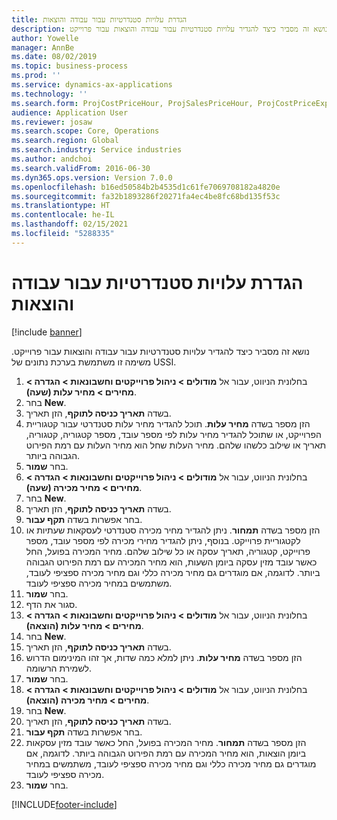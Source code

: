 ```yaml
---
title: הגדרת עלויות סטנדרטיות עבור עבודה והוצאות
description: נושא זה מסביר כיצד להגדיר עלויות סטנדרטיות עבור עבודה והוצאות עבור פרוייקט.
author: Yowelle
manager: AnnBe
ms.date: 08/02/2019
ms.topic: business-process
ms.prod: ''
ms.service: dynamics-ax-applications
ms.technology: ''
ms.search.form: ProjCostPriceHour, ProjSalesPriceHour, ProjCostPriceExpense, ProjSalesPriceCost
audience: Application User
ms.reviewer: josaw
ms.search.scope: Core, Operations
ms.search.region: Global
ms.search.industry: Service industries
ms.author: andchoi
ms.search.validFrom: 2016-06-30
ms.dyn365.ops.version: Version 7.0.0
ms.openlocfilehash: b16ed50584b2b4535d1c61fe7069708182a4820e
ms.sourcegitcommit: fa32b1893286f20271fa4ec4be8fc68bd135f53c
ms.translationtype: HT
ms.contentlocale: he-IL
ms.lasthandoff: 02/15/2021
ms.locfileid: "5288335"
---
```

# <a name="configure-standard-costs-for-labor-and-expenses"></a>הגדרת עלויות סטנדרטיות עבור עבודה והוצאות

[!include [banner](../../includes/banner.md)]

נושא זה מסביר כיצד להגדיר עלויות סטנדרטיות עבור עבודה והוצאות עבור פרוייקט. משימה זו משתמשת בערכת נתונים של USSI.

1. בחלונית הניווט, עבור אל **מודולים > ניהול פרוייקטים וחשבונאות > הגדרה > מחירים > מחיר עלות (שעה)**.
2. בחר **New**.
3. בשדה **תאריך כניסה לתוקף**, הזן תאריך.
4. הזן מספר בשדה **מחיר עלות**. תוכל להגדיר מחיר עלות סטנדרטי עבור קטגוריית הפרוייקט, או שתוכל להגדיר מחיר עלות לפי מספר עובד, מספר קטגוריה, קטגוריה, תאריך או שילוב כלשהו שלהם. מחיר העלות שחל הוא מחיר העלות עם רמת הפירוט הגבוהה ביותר.  
5. בחר **שמור**.
6. בחלונית הניווט, עבור אל **מודולים > ניהול פרוייקטים וחשבונאות > הגדרה > מחירים > מחיר מכירה (שעה)**.
7. בחר **New**.
8. בשדה **תאריך כניסה לתוקף**, הזן תאריך.
9. בחר אפשרות בשדה **תקף עבור**.
10. הזן מספר בשדה **תמחור**. ניתן להגדיר מחיר מכירה סטנדרטי לעסקאות שעתיות או לקטגוריית פרוייקט. בנוסף, ניתן להגדיר מחירי מכירה לפי מספר עובד, מספר פרוייקט, קטגוריה, תאריך עסקה או כל שילוב שלהם. מחיר המכירה בפועל, החל כאשר עובד מזין עסקה ביומן השעות, הוא מחיר המכירה עם רמת הפירוט הגבוהה ביותר. לדוגמה, אם מוגדרים גם מחיר מכירה כללי וגם מחיר מכירה ספציפי לעובד, משתמשים במחיר מכירה ספציפי לעובד.  
11. בחר **שמור**.
12. סגור את הדף.
13. בחלונית הניווט, עבור אל **מודולים > ניהול פרוייקטים וחשבונאות > הגדרה > מחירים > מחיר עלות (הוצאה)**.
14. בחר **New**.
15. בשדה **תאריך כניסה לתוקף**, הזן תאריך.
16. הזן מספר בשדה **מחיר עלות**. ניתן למלא כמה שדות, אך זהו המינימום הדרוש לשמירת הרשומה.  
17. בחר **שמור**.
18. בחלונית הניווט, עבור אל **מודולים > ניהול פרוייקטים וחשבונאות > הגדרה > מחירים > מחיר מכירה (הוצאה)**.
19. בחר **New**.
20. בשדה **תאריך כניסה לתוקף**, הזן תאריך.
21. בחר אפשרות בשדה **תקף עבור**.
22. הזן מספר בשדה **תמחור**. מחיר המכירה בפועל, החל כאשר עובד מזין עסקאות ביומן הוצאות, הוא מחיר המכירה עם רמת הפירוט הגבוהה ביותר. לדוגמה, אם מוגדרים גם מחיר מכירה כללי וגם מחיר מכירה ספציפי לעובד, משתמשים במחיר מכירה ספציפי לעובד.  
23. בחר **שמור**.



[!INCLUDE[footer-include](../../includes/footer-banner.md)]